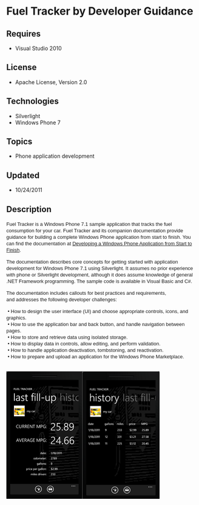 # Fuel Tracker by Developer Guidance
## Requires
- Visual Studio 2010
## License
- Apache License, Version 2.0
## Technologies
- Silverlight
- Windows Phone 7
## Topics
- Phone application development
## Updated
- 10/24/2011
## Description

<p><span style="font-family:arial,helvetica,sans-serif; font-size:small">Fuel Tracker is a Windows Phone 7.1 sample application that tracks the fuel consumption for your car. Fuel Tracker and its companion documentation provide guidance for building a complete
 Windows Phone application from start to finish. You can find the documentation at
<a href="http://go.microsoft.com/fwlink/?LinkID=212803">Developing a Windows Phone Application from Start to Finish</a>.</span></p>
<p><span style="font-family:arial,helvetica,sans-serif; font-size:small">The documentation describes core concepts for getting started with application development for Windows Phone 7.1 using Silverlight. It assumes no prior experience with phone or Silverlight
 development, although it does assume knowledge of general .NET Framework programming. The sample code is available in Visual Basic and C#.</span></p>
<p><span style="font-family:arial,helvetica,sans-serif; font-size:small">The documentation includes callouts for best practices and requirements, and&nbsp;addresses the following developer challenges:</span></p>
<p><span style="font-family:arial,helvetica,sans-serif; font-size:small">&nbsp;&bull; How to design the user interface (UI) and choose appropriate controls, icons, and graphics.
</span><br>
<span style="font-family:arial,helvetica,sans-serif; font-size:small">&nbsp;&bull; How to use the application bar and back button, and handle navigation between pages.</span><br>
<span style="font-family:arial,helvetica,sans-serif; font-size:small">&nbsp;&bull; How to store and retrieve data using isolated storage.
</span><br>
<span style="font-family:arial,helvetica,sans-serif; font-size:small">&nbsp;&bull; How to display data in controls, allow editing, and perform validation.
</span><br>
<span style="font-family:arial,helvetica,sans-serif; font-size:small">&nbsp;&bull; How to handle application deactivation, tombstoning,&nbsp;and reactivation.
</span><br>
<span style="font-family:arial,helvetica,sans-serif; font-size:small"><span style="font-family:arial,helvetica,sans-serif; font-size:small">&nbsp;&bull; How to prepare and upload&nbsp;an application&nbsp;for the Windows Phone Marketplace.<br>
</span></span>&nbsp;</p>
<p><img src="19307-fueltracker_screenshot1_50.png" alt="" width="200" height="335"><img src="19308-fueltracker_screenshot2_50.png" alt="" width="204" height="335"></p>
<p><strong>&nbsp;</strong></p>
<p>&nbsp;</p>
